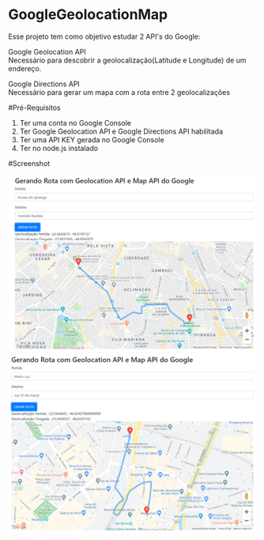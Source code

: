 # GoogleGeolocationMap

Esse projeto tem como objetivo estudar 2 API's do Google:

Google Geolocation API<br> 
Necessário para descobrir a geolocalização(Latitude e Longitude) de um endereço. 

Google Directions API<br>
Necessário para gerar um mapa com a rota entre 2 geolocalizações

#Pré-Requisitos

1) Ter uma conta no Google Console
2) Ter Google Geolocation API e Google Directions API habilitada
3) Ter uma API KEY gerada no Google Console
3) Ter no node.js instalado

#Screenshot

![Alt text](screenshot/img1.png?raw=true "Optional Title")
<br>
![Alt text](screenshot/img2.png?raw=true "Optional Title")



